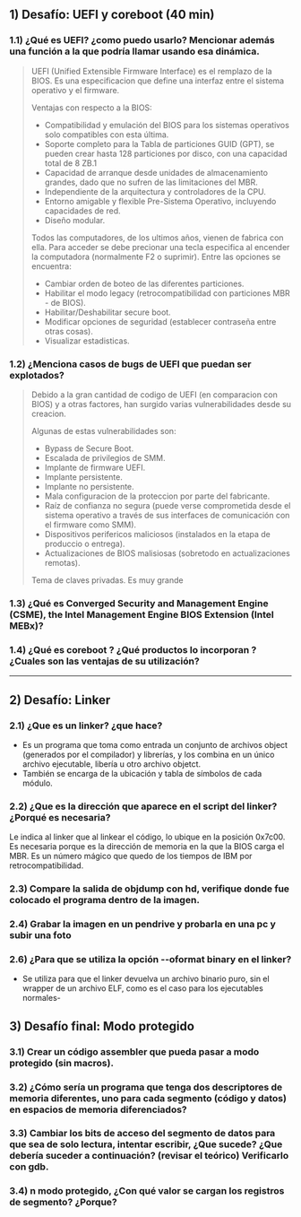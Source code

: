 ## 1) Desafío: UEFI y coreboot (40 min)

### 1.1) ¿Qué es UEFI? ¿como puedo usarlo? Mencionar además una función a la que podría llamar usando esa dinámica.

> UEFI (Unified Extensible Firmware Interface) es el remplazo de la BIOS. Es una especificacion que define una interfaz entre el sistema operativo y el firmware. 
> 
> Ventajas con respecto a la BIOS:
> * Compatibilidad y emulación del BIOS para los sistemas operativos solo compatibles con esta última.
> * Soporte completo para la Tabla de particiones GUID (GPT), se pueden crear hasta 128 particiones por disco, con una capacidad total de 8 ZB.1​
> * Capacidad de arranque desde unidades de almacenamiento grandes, dado que no sufren de las limitaciones del MBR.
> * Independiente de la arquitectura y controladores de la CPU.
> * Entorno amigable y flexible Pre-Sistema Operativo, incluyendo capacidades de red.
> * Diseño modular.
> 
> Todos las computadores, de los ultimos años, vienen de fabrica con ella. Para acceder se debe precionar una tecla especifica al encender la computadora (normalmente F2 o suprimir). Entre las opciones se encuentra:
> * Cambiar orden de boteo de las diferentes particiones.
> * Habilitar el modo legacy (retrocompatibilidad con particiones MBR - de BIOS).
> * Habilitar/Deshabilitar secure boot.
> * Modificar opciones de seguridad (establecer contraseña entre otras cosas).
> * Visualizar estadisticas.

### 1.2) ¿Menciona casos de bugs de UEFI que puedan ser explotados?

> Debido a la gran cantidad de codigo de UEFI (en comparacion con BIOS) y a otras factores, han surgido varias vulnerabilidades desde su creacion.
> 
> Algunas de estas vulnerabilidades son:
> * Bypass de Secure Boot.
> * Escalada de privilegios de SMM.
> * Implante de firmware UEFI.
> * Implante persistente.
> * Implante no persistente.
> * Mala configuracion de la proteccion por parte del fabricante.
> * Raíz de confianza no segura (puede verse comprometida desde el sistema operativo a través de sus interfaces de comunicación con el firmware como SMM).
> * Dispositivos perifericos maliciosos (instalados en la etapa de produccio o entrega).
> * Actualizaciones de BIOS malisiosas (sobretodo en actualizaciones remotas).
> 
> Tema de claves privadas. Es muy grande

### 1.3) ¿Qué es Converged Security and Management Engine (CSME), the Intel Management Engine BIOS Extension (Intel MEBx)?

### 1.4) ¿Qué es coreboot ? ¿Qué productos lo incorporan ?¿Cuales son las ventajas de su utilización?

---

## 2) Desafío: Linker

### 2.1) ¿Que es un linker? ¿que hace? 

- Es un programa que toma como entrada un conjunto de archivos object (generados por el compilador) y librerías,
y los combina en un único archivo ejecutable, libería u otro archivo objetct.
- También se encarga de la ubicación y tabla de símbolos de cada módulo.
### 2.2) ¿Que es la dirección que aparece en el script del linker?¿Porqué es necesaria?

Le indica al linker que al linkear el código, lo ubique en la posición 0x7c00.
Es necesaria porque es la dirección de memoria en la que la BIOS carga el MBR.
Es un número mágico que quedo de los tiempos de IBM por retrocompatibilidad.

### 2.3) Compare la salida de objdump con hd, verifique donde fue colocado el programa dentro de la imagen.


### 2.4) Grabar la imagen en un pendrive y probarla en una pc y subir una foto


### 2.6) ¿Para que se utiliza la opción --oformat binary en el linker?

- Se utiliza para que el linker devuelva un archivo binario puro, sin el 
wrapper de un archivo ELF, como es el caso para los ejecutables normales-

## 3) Desafío final: Modo protegido

### 3.1) Crear un código assembler que pueda pasar a modo protegido (sin macros).


### 3.2) ¿Cómo sería un programa que tenga dos descriptores de memoria diferentes, uno para cada segmento (código y datos) en espacios de memoria diferenciados? 


### 3.3) Cambiar los bits de acceso del segmento de datos para que sea de solo lectura, intentar escribir, ¿Que sucede? ¿Que debería suceder a continuación? (revisar el teórico) Verificarlo con gdb. 


### 3.4) n modo protegido, ¿Con qué valor se cargan los registros de segmento? ¿Porque?
